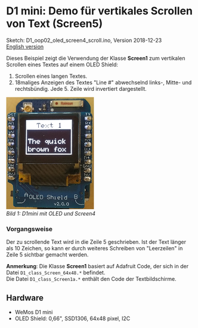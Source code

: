 # D1 mini: Demo f&uuml;r vertikales Scrollen von Text (Screen5)
Sketch: D1_oop02_oled_screen4_scroll.ino, Version 2018-12-23   
[English version](./README.md "English version")   

Dieses Beispiel zeigt die Verwendung der Klasse __Screen1__ zum vertikalen Scrollen eines Textes auf einem OLED Shield:   
1. Scrollen eines langen Textes.   
2. 18maliges Anzeigen des Textes "Line #" abwechselnd links-, Mitte- und rechtsb&uuml;ndig. Jede 5. Zeile wird invertiert dargestellt.  

![D1 Screen4 scrolling](./images/D1_Screen4_scroll.png "D1mini mit OLED und Screen4")   
_Bild 1: D1mini mit OLED und Screen4_ 

### Vorgangsweise
Der zu scrollende Text wird in die Zeile 5 geschrieben. Ist der Text l&auml;nger als 10 Zeichen, so kann er durch weiteres Schreiben von "Leerzeilen" in Zeile 5 sichtbar gemacht werden.

__Anmerkung__: Die Klasse __Screen1__ basiert auf Adafruit Code, der sich in der Datei `D1_class_Screen_64x48.*` befindet.   
Die Datei `D1_class_Screen1a.*` enth&auml;lt den Code der Textbildschirme.

## Hardware
* WeMos D1 mini
* OLED Shield: 0,66", SSD1306, 64x48 pixel, I2C
